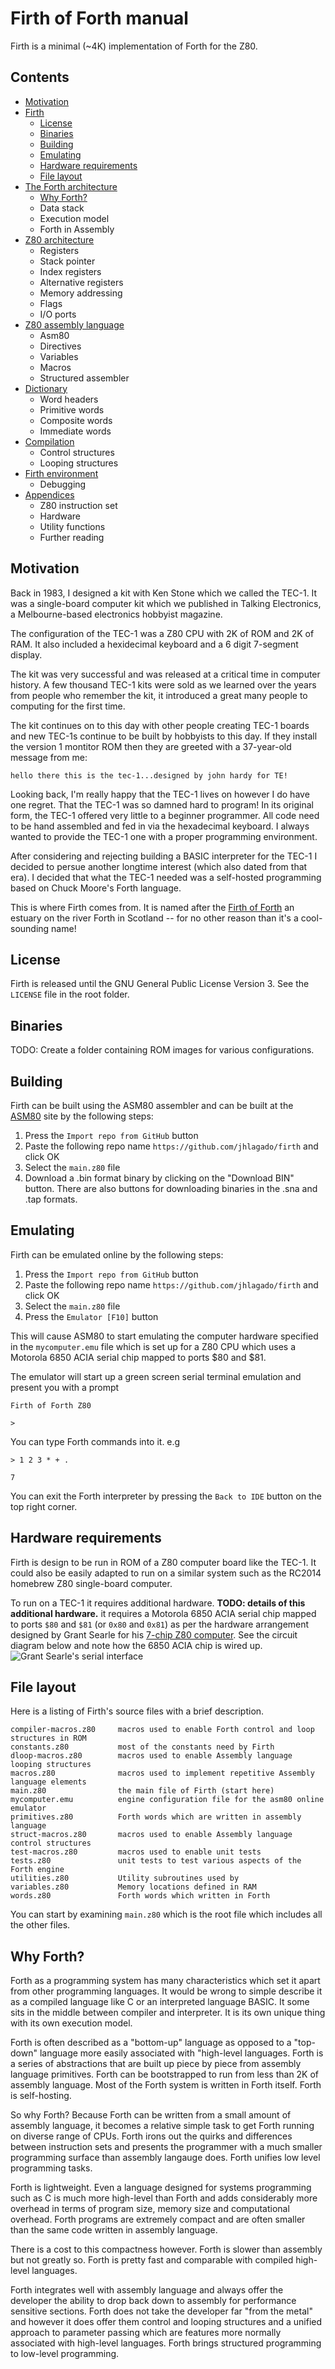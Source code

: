 # Firth of Forth manual

Firth is a minimal (~4K) implementation of Forth for the Z80.

## Contents

- [Motivation](#Motivation)
- [Firth](#Firth)
  - [License](#License)
  - [Binaries](#Binaries)
  - [Building](#Building)
  - [Emulating](#emulating)
  - [Hardware requirements](#Hardware-requirements)
  - [File layout](#File-layout)
- [The Forth architecture](#Forth-architecture)
  - [Why Forth?](#Why-forth)
  - Data stack
  - Execution model
  - Forth in Assembly
- [Z80 architecture](#Z80-architecture)
  - Registers
  - Stack pointer
  - Index registers
  - Alternative registers
  - Memory addressing
  - Flags
  - I/O ports
- [Z80 assembly language](#Z80-assembly-language)
  - Asm80
  - Directives
  - Variables
  - Macros
  - Structured assembler
- [Dictionary](#Dictionary)
  - Word headers
  - Primitive words
  - Composite words
  - Immediate words
- [Compilation](#Compilation)
  - Control structures
  - Looping structures
- [Firth environment](#Firth-environment)
  - Debugging
- [Appendices](#Appendices)
  - Z80 instruction set
  - Hardware
  - Utility functions
  - Further reading

## Motivation

Back in 1983, I designed a kit with Ken Stone which we called the TEC-1. It was a single-board computer kit which we published in Talking Electronics, a Melbourne-based electronics hobbyist magazine.

The configuration of the TEC-1 was a Z80 CPU with 2K of ROM and 2K of RAM. It also included a hexidecimal keyboard and a 6 digit 7-segment display.

The kit was very successful and was released at a critical time in computer history. A few thousand TEC-1 kits were sold as we learned over the years from people who remember the kit, it introduced a great many people to computing for the first time.

The kit continues on to this day with other people creating TEC-1 boards and new TEC-1s continue to be built by hobbyists to this day. If they install the version 1 montitor ROM then they are greeted with a 37-year-old message from me:

`hello there this is the tec-1...designed by john hardy for TE!`

Looking back, I'm really happy that the TEC-1 lives on however I do have one regret. That the TEC-1 was so damned hard to program! In its original form, the TEC-1 offered very little to a beginner programmer. All code need to be hand assembled and fed in via the hexadecimal keyboard. I always wanted to provide the TEC-1 one with a proper programming environment.

After considering and rejecting building a BASIC interpreter for the TEC-1 I decided to persue another longtime interest (which also dated from that era). I decided that what the TEC-1 needed was a self-hosted programming based on Chuck Moore's Forth language.

This is where Firth comes from. It is named after the [Firth of Forth](https://en.wikipedia.org/wiki/Firth_of_Forth) an estuary on the river Forth in Scotland -- for no other reason than it's a cool-sounding name!

## License

Firth is released until the GNU General Public License Version 3. See the `LICENSE` file in the root folder.

## Binaries

TODO: Create a folder containing ROM images for various configurations.

## Building

Firth can be built using the ASM80 assembler and can be built at the [ASM80](https://www.asm80.com/) site by the following steps:

1. Press the `Import repo from GitHub` button
2. Paste the following repo name `https://github.com/jhlagado/firth` and click OK
3. Select the `main.z80` file
4. Download a .bin format binary by clicking on the "Download BIN" button. There are also buttons for downloading binaries in the .sna and .tap formats.

## Emulating

Firth can be emulated online by the following steps:

1. Press the `Import repo from GitHub` button
2. Paste the following repo name `https://github.com/jhlagado/firth` and click OK
3. Select the `main.z80` file
4. Press the `Emulator [F10]` button

This will cause ASM80 to start emulating the computer hardware specified in the `mycomputer.emu` file which is set up for a Z80 CPU which uses a Motorola 6850 ACIA serial chip mapped to ports $80 and $81.

The emulator will start up a green screen serial terminal emulation and present you with a prompt

```
Firth of Forth Z80

>
```

You can type Forth commands into it. e.g

```
> 1 2 3 * + .

7
```

You can exit the Forth interpreter by pressing the `Back to IDE` button on the top right corner.

## Hardware requirements

Firth is design to be run in ROM of a Z80 computer board like the TEC-1. It could also be easily adapted to run on a similar system such as the RC2014 homebrew Z80 single-board computer.

To run on a TEC-1 it requires additional hardware. **TODO: details of this additional hardware.** it requires a Motorola 6850 ACIA serial chip mapped to ports `$80` and `$81` (or `0x80` and `0x81`) as per the hardware arrangement designed by Grant Searle for his [7-chip Z80 computer](http://zx80.netai.net/grant/z80/SimpleZ80.html). See the circuit diagram below and note how the 6850 ACIA chip is wired up.
![Grant Searle's serial interface](Z80SbcSchematic1.2.gif)

## File layout

Here is a listing of Firth's source files with a brief description.

```
compiler-macros.z80     macros used to enable Forth control and loop structures in ROM
constants.z80           most of the constants need by Firth
dloop-macros.z80        macros used to enable Assembly language looping structures
macros.z80              macros used to implement repetitive Assembly language elements
main.z80                the main file of Firth (start here)
mycomputer.emu          engine configuration file for the asm80 online emulator
primitives.z80          Forth words which are written in assembly language
struct-macros.z80       macros used to enable Assembly language control structures
test-macros.z80         macros used to enable unit tests
tests.z80               unit tests to test various aspects of the Forth engine
utilities.z80           Utility subroutines used by
variables.z80           Memory locations defined in RAM
words.z80               Forth words which written in Forth
```

You can start by examining `main.z80` which is the root file which includes all the other files.

## Why Forth?

Forth as a programming system has many characteristics which set it apart from other programming languages. It would be wrong to simple describe it as a compiled language like C or an interpreted language BASIC. It some sits in the middle between compiler and interpreter. It is its own unique thing with its own execution model.

Forth is often described as a "bottom-up" language as opposed to a "top-down" language more easily associated with "high-level languages. Forth is a series of abstractions that are built up piece by piece from assembly language primitives. Forth can be bootstrapped to run from less than 2K of assembly language. Most of the Forth system is written in Forth itself. Forth is self-hosting.

So why Forth? Because Forth can be written from a small amount of assembly language, it becomes a relative simple task to get Forth running on diverse range of CPUs. Forth irons out the quirks and differences between instruction sets and presents the programmer with a much smaller programming surface than assembly langauge does. Forth unifies low level programming tasks.

Forth is lightweight. Even a language designed for systems programming such as C is much more high-level than Forth and adds considerably more overhead in terms of program size, memory size and computational overhead. Forth programs are extremely compact and are often smaller than the same code written in assembly language.

There is a cost to this compactness however. Forth is slower than assembly but not greatly so. Forth is pretty fast and comparable with compiled high-level languages.

Forth integrates well with assembly language and always offer the developer the ability to drop back down to assembly for performance sensitive sections. Forth does not take the developer far "from the metal" and however it does offer them control and looping structures and a unified approach to parameter passing which are features more normally associated with high-level languages. Forth brings structured programming to low-level programming.
